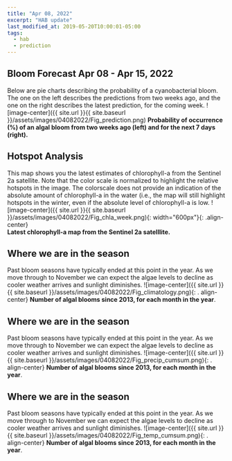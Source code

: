 ```yaml
---
title: "Apr 08, 2022"
excerpt: "HAB update"
last_modified_at: 2019-05-20T10:00:01-05:00
tags: 
  - hab
  - prediction
---
```

## Bloom Forecast Apr 08 - Apr 15, 2022
Below are pie charts describing the probability of a cyanobacterial bloom. The one on the left describes the predictions from two weeks ago, and the one on the right describes the latest prediction, for the coming week. 
![image-center]({{ site.url }}{{ site.baseurl }}/assets/images/04082022/Fig_prediction.png)
__Probability of occurrence (%) of an algal bloom from two weeks ago (left) and for the next 7 days (right).__

## Hotspot Analysis
This map shows you the latest estimates of chlorophyll-a from the Sentinel 2a satellite. Note that the color scale is normalized to highlight the relative hotspots in the image. The colorscale does not provide an indication of the absolute amount of chlorophyll-a in the water (i.e., the map will still highlight hotspots in the winter, even if the absolute level of chlorophyll-a is low.
![image-center]({{ site.url }}{{ site.baseurl }}/assets/images/04082022/Fig_chla_week.png){:             width="600px"}{: .align-center}
<br clear="all" />
__Latest chlorophyll-a map from the Sentinel 2a satelllite.__

## Where we are in the season
Past bloom seasons have typically ended at this point in the year. As we move through to November we can expect the algae levels to decline as cooler weather arrives and sunlight diminishes.
![image-center]({{ site.url }}{{ site.baseurl }}/assets/images/04082022/Fig_climatology.png){: .     align-center}
__Number of algal blooms since 2013, for each month in the year__.

## Where we are in the season
Past bloom seasons have typically ended at this point in the year. As we move through to November we can expect the algae levels to decline as cooler weather arrives and sunlight diminishes.
![image-center]({{ site.url }}{{ site.baseurl }}/assets/images/04082022/Fig_precip_cumsum.png){: .     align-center}
__Number of algal blooms since 2013, for each month in the year__.

## Where we are in the season
Past bloom seasons have typically ended at this point in the year. As we move through to November we can expect the algae levels to decline as cooler weather arrives and sunlight diminishes.
![image-center]({{ site.url }}{{ site.baseurl }}/assets/images/04082022/Fig_temp_cumsum.png){: .     align-center}
__Number of algal blooms since 2013, for each month in the year__.
